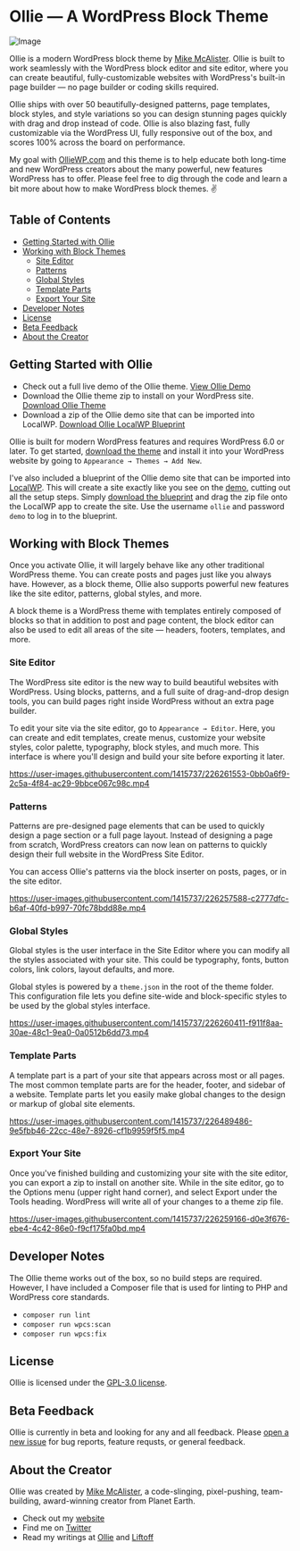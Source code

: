 
# Ollie — A WordPress Block Theme

![Image](https://user-images.githubusercontent.com/1415737/217930880-5d019715-f0c2-4f2f-9d24-dd466abf531b.jpg)

Ollie is a modern WordPress block theme by [Mike McAlister](https://mikemcalister.com). Ollie is built to work seamlessly with the WordPress block editor and site editor, where you can create beautiful, fully-customizable websites with WordPress's built-in page builder — no page builder or coding skills required.

Ollie ships with over 50 beautifully-designed patterns, page templates, block styles, and style variations so you can design stunning pages quickly with drag and drop instead of code. Ollie is also blazing fast, fully customizable via the WordPress UI, fully responsive out of the box, and scores 100% across the board on performance.

My goal with [OllieWP.com](https://olliewp.com) and this theme is to help educate both long-time and new WordPress creators about the many powerful, new features WordPress has to offer. Please feel free to dig through the code and learn a bit more about how to make WordPress block themes. ✌️

## Table of Contents

- [Getting Started with Ollie](#getting-started-with-ollie)
- [Working with Block Themes](#working-with-block-themes)
  - [Site Editor](#site-editor)
  - [Patterns](#patterns)
  - [Global Styles](#global-styles)
  - [Template Parts](#template-parts)
  - [Export Your Site](#export-your-site)
- [Developer Notes](#developer-notes)
- [License](#license)
- [Beta Feedback](#beta-feedback)
- [About the Creator](#about-the-creator)

## Getting Started with Ollie

- Check out a full live demo of the Ollie theme. [View Ollie Demo](https://demo.olliewp.com)
- Download the Ollie theme zip to install on your WordPress site. [Download Ollie Theme](https://github.com/OllieWP/ollie/releases/latest/download/ollie.zip)
- Download a zip of the Ollie demo site that can be imported into LocalWP. [Download Ollie LocalWP Blueprint](https://github.com/OllieWP/ollie/releases/latest/download/ollie-local-blueprint.zip)

Ollie is built for modern WordPress features and requires WordPress 6.0 or later. To get started, [download the theme](https://github.com/OllieWP/ollie/releases/latest/download/ollie.zip) and install it into your WordPress website by going to `Appearance → Themes → Add New`.

I've also included a blueprint of the Ollie demo site that can be imported into [LocalWP](http://localwp.com). This will create a site exactly like you see on the [demo](https://demo.olliewp.com), cutting out all the setup steps. Simply [download the blueprint](https://github.com/OllieWP/ollie/releases/latest/download/ollie-local-blueprint.zip) and drag the zip file onto the LocalWP app to create the site. Use the username `ollie` and password `demo` to log in to the blueprint. 

## Working with Block Themes

Once you activate Ollie, it will largely behave like any other traditional WordPress theme. You can create posts and pages just like you always have. However, as a block theme, Ollie also supports powerful new features like the site editor, patterns, global styles, and more. 

A block theme is a WordPress theme with templates entirely composed of blocks so that in addition to post and page content, the block editor can also be used to edit all areas of the site — headers, footers, templates, and more.

### Site Editor

The WordPress site editor is the new way to build beautiful websites with WordPress. Using blocks, patterns, and a full suite of drag-and-drop design tools, you can build pages right inside WordPress without an extra page builder.

To edit your site via the site editor, go to `Appearance → Editor`. Here, you can create and edit templates, create menus, customize your website styles, color palette, typography, block styles, and much more. This interface is where you'll design and build your site before exporting it later.

https://user-images.githubusercontent.com/1415737/226261553-0bb0a6f9-2c5a-4f84-ac29-9bbce067c98c.mp4

### Patterns

Patterns are pre-designed page elements that can be used to quickly design a page section or a full page layout. Instead of designing a page from scratch, WordPress creators can now lean on patterns to quickly design their full website in the WordPress Site Editor.

You can access Ollie's patterns via the block inserter on posts, pages, or in the site editor. 

https://user-images.githubusercontent.com/1415737/226257588-c2777dfc-b6af-40fd-b997-70fc78bdd88e.mp4

### Global Styles

Global styles is the user interface in the Site Editor where you can modify all the styles associated with your site. This could be typography, fonts, button colors, link colors, layout defaults, and more. 

Global styles is powered by a `theme.json` in the root of the theme folder. This configuration file lets you define site-wide and block-specific styles to be used by the global styles interface.

https://user-images.githubusercontent.com/1415737/226260411-f911f8aa-30ae-48c1-9ea0-0a0512b6dd73.mp4

### Template Parts

A template part is a part of your site that appears across most or all pages. The most common template parts are for the header, footer, and sidebar of a website. Template parts let you easily make global changes to the design or markup of global site elements.

https://user-images.githubusercontent.com/1415737/226489486-9e5fbb46-22cc-48e7-8926-cf1b9959f5f5.mp4

### Export Your Site

Once you've finished building and customizing your site with the site editor, you can export a zip to install on another site. While in the site editor, go to the Options menu (upper right hand corner), and select Export under the Tools heading. WordPress will write all of your changes to a theme zip file.

https://user-images.githubusercontent.com/1415737/226259166-d0e3f676-ebe4-4c42-86e0-f9cf175fa0bd.mp4

## Developer Notes

The Ollie theme works out of the box, so no build steps are required. However, I have included a Composer file that is used for linting to PHP and WordPress core standards. 

- `composer run lint`
- `composer run wpcs:scan`
- `composer run wpcs:fix`

## License

Ollie is licensed under the [GPL-3.0 license](https://www.gnu.org/licenses/gpl-3.0.html).

## Beta Feedback

Ollie is currently in beta and looking for any and all feedback. Please [open a new issue](https://github.com/OllieWP/ollie/issues/new/choose) for bug reports, feature requsts, or general feedback.

## About the Creator
Ollie was created by [Mike McAlister](https://mikemcalister.com), a code-slinging, pixel-pushing, team-building, award-winning creator from Planet Earth. 

- Check out my [website](https://mikemcalister.com)
- Find me on [Twitter](https://twitter.com/mikemcalister)
- Read my writings at [Ollie](https://olliewp.com) and [Liftoff](https://liftoffcourse.com)
